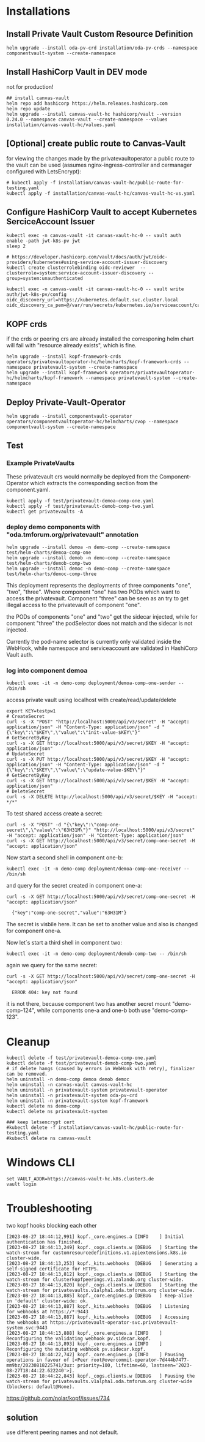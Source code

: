 # Installations

## Install Private Vault Custom Resource Definition

```
helm upgrade --install oda-pv-crd installation/oda-pv-crds --namespace componentvault-system --create-namespace
```

## Install HashiCorp Vault in DEV mode

not for production!

```
## install canvas-vault
helm repo add hashicorp https://helm.releases.hashicorp.com
helm repo update
helm upgrade --install canvas-vault-hc hashicorp/vault --version 0.24.0 --namespace canvas-vault --create-namespace --values installation/canvas-vault-hc/values.yaml
```

## [Optional] create public route to Canvas-Vault

for viewing the changes made by the privatevaultoperator a public route to the vault can be used 
(assumes nginx-ingress-controller and cermanager configured with LetsEncrypt):

```
# kubectl apply -f installation/canvas-vault-hc/public-route-for-testing.yaml
kubectl apply -f installation/canvas-vault-hc/canvas-vault-hc-vs.yaml

```

## Configure HashiCorp Vault to accept Kubernetes SerciceAccount Issuer

```
kubectl exec -n canvas-vault -it canvas-vault-hc-0 -- vault auth enable -path jwt-k8s-pv jwt
sleep 2

# https://developer.hashicorp.com/vault/docs/auth/jwt/oidc-providers/kubernetes#using-service-account-issuer-discovery
kubectl create clusterrolebinding oidc-reviewer  --clusterrole=system:service-account-issuer-discovery --group=system:unauthenticated

kubectl exec -n canvas-vault -it canvas-vault-hc-0 -- vault write auth/jwt-k8s-pv/config oidc_discovery_url=https://kubernetes.default.svc.cluster.local oidc_discovery_ca_pem=@/var/run/secrets/kubernetes.io/serviceaccount/ca.crt
```

## KOPF crds

if the crds or peering crs are already installed the corresponing helm chart will fail with "resource already exists", which is fine.

```
helm upgrade --install kopf-framework-crds operators/privatevaultoperator-hc/helmcharts/kopf-framework-crds --namespace privatevault-system --create-namespace
helm upgrade --install kopf-framework operators/privatevaultoperator-hc/helmcharts/kopf-framework --namespace privatevault-system --create-namespace
```



## Deploy Private-Vault-Operator

```
helm upgrade --install componentvault-operator operators/componentvaultoperator-hc/helmcharts/cvop --namespace componentvault-system --create-namespace
```


## Test


### Example PrivateVaults

These privatevault crs would normally be deployed from the Component-Operator which extracts the corresponding section from the component.yaml.

```
kubectl apply -f test/privatevault-demoa-comp-one.yaml
kubectl apply -f test/privatevault-demob-comp-two.yaml
kubectl get privatevaults -A
```

### deploy demo components with "oda.tmforum.org/privatevault" annotation

```
helm upgrade --install demoa -n demo-comp --create-namespace test/helm-charts/demoa-comp-one
helm upgrade --install demob -n demo-comp --create-namespace test/helm-charts/demob-comp-two
helm upgrade --install democ -n demo-comp --create-namespace test/helm-charts/democ-comp-three
```

This deployment represents the deployments of three components "one", "two", "three".
Where component "one" has two PODs which want to access the privatevault.
Component "three" can be seen as an try to get illegal access to the privatevault of component "one".

the PODs of components "one" and "two" get the sidecar injected, 
while for component "three" the podSelector does not match and the sidecar is not injected.

Currently the pod-name selector is currently only validated inside the WebHook, 
while namespace and serviceaccount are validated in HashiCorp Vault auth.


### log into component demoa

```
kubectl exec -it -n demo-comp deployment/demoa-comp-one-sender -- /bin/sh
```

access private vault using localhost with create/read/update/delete

```
export KEY=testpw1
# CreateSecret
curl -s -X "POST" "http://localhost:5000/api/v3/secret" -H "accept: application/json" -H "Content-Type: application/json" -d "{\"key\":\"$KEY\",\"value\":\"init-value-$KEY\"}"
# GetSecretByKey
curl -s -X GET http://localhost:5000/api/v3/secret/$KEY -H "accept: application/json"
# UpdateSecret
curl -s -X PUT http://localhost:5000/api/v3/secret/$KEY -H "accept: application/json" -H "Content-Type: application/json" -d "{\"key\":\"$KEY\",\"value\":\"update-value-$KEY\"}"
# GetSecretByKey
curl -s -X GET http://localhost:5000/api/v3/secret/$KEY -H "accept: application/json"
# DeleteSecret
curl -s -X DELETE http://localhost:5000/api/v3/secret/$KEY -H "accept: */*"
```

To test shared access create a secret:

```
curl -s -X "POST" -d "{\"key\":\"comp-one-secret\",\"value\":\"63H31M\"}" "http://localhost:5000/api/v3/secret" -H "accept: application/json" -H "Content-Type: application/json" 
curl -s -X GET http://localhost:5000/api/v3/secret/comp-one-secret -H "accept: application/json"
```

Now start a second shell in component one-b:

```
kubectl exec -it -n demo-comp deployment/demoa-comp-one-receiver -- /bin/sh
```

and query for the secret created in component one-a:

```
curl -s -X GET http://localhost:5000/api/v3/secret/comp-one-secret -H "accept: application/json"

  {"key":"comp-one-secret","value":"63H31M"}
```

The secret is visbile here.
It can be set to another value and also is changed for component one-a.

Now let´s start a third shell in component two:

```
kubectl exec -it -n demo-comp deployment/demob-comp-two -- /bin/sh
```

again we query for the same secret:

```
curl -s -X GET http://localhost:5000/api/v3/secret/comp-one-secret -H "accept: application/json"

  ERROR 404: key not found
```

it is not there, because component two has another secret mount "demo-comp-124", while 
components one-a and one-b both use "demo-comp-123".


# Cleanup

```
kubectl delete -f test/privatevault-demoa-comp-one.yaml
kubectl delete -f test/privatevault-demob-comp-two.yaml
# if delete hangs (caused by errors in WebHook with retry), finalizer can be removed.
helm uninstall -n demo-comp demoa demob democ
helm uninstall -n canvas-vault canvas-vault-hc
helm uninstall -n privatevault-system privatevault-operator 
helm uninstall -n privatevault-system oda-pv-crd
helm uninstall -n privatevault-system kopf-framework 
kubectl delete ns demo-comp
kubectl delete ns privatevault-system 

### keep letsencrypt cert
#kubectl delete -f installation/canvas-vault-hc/public-route-for-testing.yaml
#kubectl delete ns canvas-vault  
```


# Windows CLI

```
set VAULT_ADDR=https://canvas-vault-hc.k8s.cluster3.de
vault login
```

# Troubleshooting

two kopf hooks blocking each other

```
[2023-08-27 18:44:12,991] kopf._core.engines.a [INFO    ] Initial authentication has finished.
[2023-08-27 18:44:13,249] kopf._cogs.clients.w [DEBUG   ] Starting the watch-stream for customresourcedefinitions.v1.apiextensions.k8s.io cluster-wide.
[2023-08-27 18:44:13,253] kopf._kits.webhooks  [DEBUG   ] Generating a self-signed certificate for HTTPS.
[2023-08-27 18:44:13,812] kopf._cogs.clients.w [DEBUG   ] Starting the watch-stream for clusterkopfpeerings.v1.zalando.org cluster-wide.
[2023-08-27 18:44:13,820] kopf._cogs.clients.w [DEBUG   ] Starting the watch-stream for privatevaults.v1alpha1.oda.tmforum.org cluster-wide.
[2023-08-27 18:44:13,885] kopf._core.engines.p [DEBUG   ] Keep-alive in 'default' cluster-wide: ok.
[2023-08-27 18:44:13,887] kopf._kits.webhooks  [DEBUG   ] Listening for webhooks at https://*:9443
[2023-08-27 18:44:13,887] kopf._kits.webhooks  [DEBUG   ] Accessing the webhooks at https://privatevault-operator-svc.privatevault-system.svc:9443
[2023-08-27 18:44:13,888] kopf._core.engines.a [INFO    ] Reconfiguring the validating webhook pv.sidecar.kopf.
[2023-08-27 18:44:13,893] kopf._core.engines.a [INFO    ] Reconfiguring the mutating webhook pv.sidecar.kopf.
[2023-08-27 18:44:22,742] kopf._core.engines.p [INFO    ] Pausing operations in favour of [<Peer root@overcommit-operator-7d444b7477-mm9bz/20230818225741/3uz: priority=100, lifetime=60, lastseen='2023-08-27T18:44:22.622240'>].
[2023-08-27 18:44:22,843] kopf._cogs.clients.w [DEBUG   ] Pausing the watch-stream for privatevaults.v1alpha1.oda.tmforum.org cluster-wide (blockers: default@None).
```

https://github.com/nolar/kopf/issues/734

## solution

use different peering names and not default.

